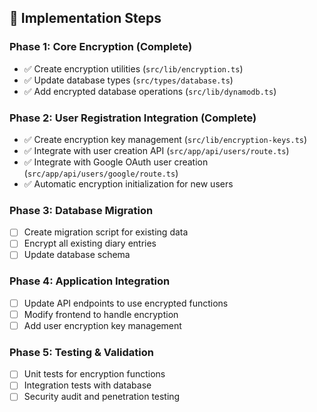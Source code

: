 ## 🚀 **Implementation Steps**

### **Phase 1: Core Encryption (Complete)**
- ✅ Create encryption utilities (`src/lib/encryption.ts`)
- ✅ Update database types (`src/types/database.ts`)
- ✅ Add encrypted database operations (`src/lib/dynamodb.ts`)

### **Phase 2: User Registration Integration (Complete)**
- ✅ Create encryption key management (`src/lib/encryption-keys.ts`)
- ✅ Integrate with user creation API (`src/app/api/users/route.ts`)
- ✅ Integrate with Google OAuth user creation (`src/app/api/users/google/route.ts`)
- ✅ Automatic encryption initialization for new users

### **Phase 3: Database Migration**
- [ ] Create migration script for existing data
- [ ] Encrypt all existing diary entries
- [ ] Update database schema

### **Phase 4: Application Integration**
- [ ] Update API endpoints to use encrypted functions
- [ ] Modify frontend to handle encryption
- [ ] Add user encryption key management

### **Phase 5: Testing & Validation**
- [ ] Unit tests for encryption functions
- [ ] Integration tests with database
- [ ] Security audit and penetration testing
